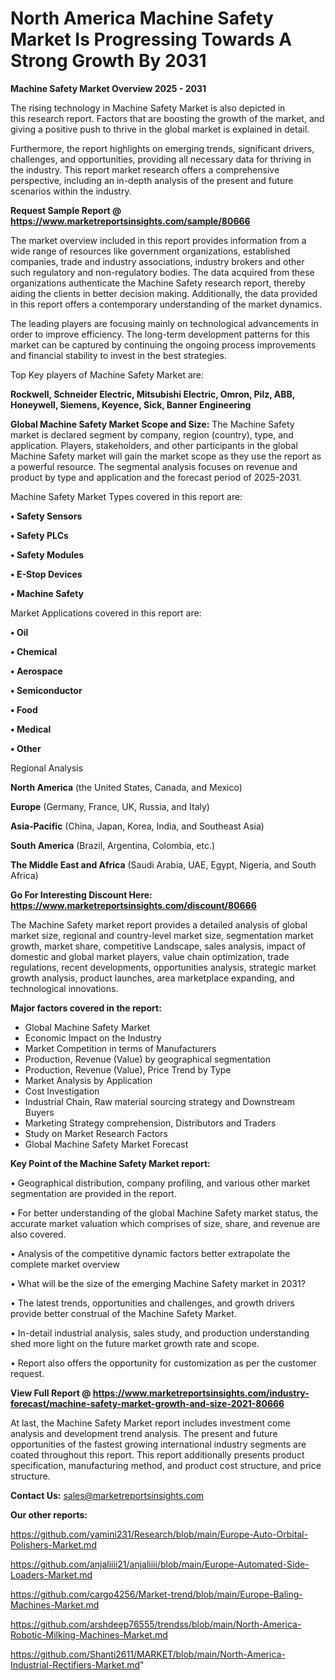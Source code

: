 # North America Machine Safety Market Is Progressing Towards A Strong Growth By 2031

<Strong> Machine Safety Market Overview 2025 - 2031</strong>

The rising technology in Machine Safety Market is also depicted in this research report. Factors that are boosting the growth of the market, and giving a positive push to thrive in the global market is explained in detail.

Furthermore, the report highlights on emerging trends, significant drivers, challenges, and opportunities, providing all necessary data for thriving in the industry. This report market research offers a comprehensive perspective, including an in-depth analysis of the present and future scenarios within the industry.

<strong>Request Sample Report @ <a href=https://www.marketreportsinsights.com/sample/80666>https://www.marketreportsinsights.com/sample/80666</a></strong>

The market overview included in this report provides information from a wide range of resources like government organizations, established companies, trade and industry associations, industry brokers and other such regulatory and non-regulatory bodies. The data acquired from these organizations authenticate the Machine Safety research report, thereby aiding the clients in better decision making. Additionally, the data provided in this report offers a contemporary understanding of the market dynamics.

The leading players are focusing mainly on technological advancements in order to improve efficiency. The long-term development patterns for this market can be captured by continuing the ongoing process improvements and financial stability to invest in the best strategies.

Top Key players of Machine Safety Market are:

<strong>Rockwell, Schneider Electric, Mitsubishi Electric, Omron, Pilz, ABB, Honeywell, Siemens, Keyence, Sick, Banner Engineering</strong>

<strong><b>Global Machine Safety Market Scope and Size:</b></strong>
The Machine Safety market is declared segment by company, region (country), type, and application. Players, stakeholders, and other participants in the global Machine Safety market will gain the market scope as they use the report as a powerful resource. The segmental analysis focuses on revenue and product by type and application and the forecast period of 2025-2031.

Machine Safety Market Types covered in this report are:

<strong>• Safety Sensors

• Safety PLCs

• Safety Modules

• E-Stop Devices

• Machine Safety</strong>

Market Applications covered in this report are:

<strong>• Oil

• Chemical

• Aerospace

• Semiconductor

• Food

• Medical

• Other</strong> 

Regional Analysis

<strong>North America</strong> (the United States, Canada, and Mexico)

<strong>Europe</strong> (Germany, France, UK, Russia, and Italy)

<strong>Asia-Pacific</strong> (China, Japan, Korea, India, and Southeast Asia)

<strong>South America</strong> (Brazil, Argentina, Colombia, etc.)

<strong>The Middle East and Africa</strong> (Saudi Arabia, UAE, Egypt, Nigeria, and South Africa)

<strong>Go For Interesting Discount Here: <a href=https://www.marketreportsinsights.com/discount/80666>https://www.marketreportsinsights.com/discount/80666</a></strong>

The Machine Safety market report provides a detailed analysis of global market size, regional and country-level market size, segmentation market growth, market share, competitive Landscape, sales analysis, impact of domestic and global market players, value chain optimization, trade regulations, recent developments, opportunities analysis, strategic market growth analysis, product launches, area marketplace expanding, and technological innovations.

<strong><b>Major factors covered in the report:</b></strong>
<ul>
  <li>Global Machine Safety Market </li>
  <li>Economic Impact on the Industry</li>
  <li>Market Competition in terms of Manufacturers</li>
  <li>Production, Revenue (Value) by geographical segmentation</li>
  <li>Production, Revenue (Value), Price Trend by Type</li>
  <li>Market Analysis by Application</li>
  <li>Cost Investigation</li>
  <li>Industrial Chain, Raw material sourcing strategy and Downstream Buyers</li>
  <li>Marketing Strategy comprehension, Distributors and Traders</li>
  <li>Study on Market Research Factors</li>
  <li>Global Machine Safety Market Forecast</li>
</ul>

<strong><b>Key Point of the Machine Safety Market report:</b></strong>

• Geographical distribution, company profiling, and various other market segmentation are provided in the report.

• For better understanding of the global Machine Safety market status, the accurate market valuation which comprises of size, share, and revenue are also covered.

• Analysis of the competitive dynamic factors better extrapolate the complete market overview

• What will be the size of the emerging Machine Safety market in 2031?

• The latest trends, opportunities and challenges, and growth drivers provide better construal of the Machine Safety Market.

• In-detail industrial analysis, sales study, and production understanding shed more light on the future market growth rate and scope.

• Report also offers the opportunity for customization as per the customer request.

<strong><b>View Full Report @ <a href=https://www.marketreportsinsights.com/industry-forecast/machine-safety-market-growth-and-size-2021-80666>https://www.marketreportsinsights.com/industry-forecast/machine-safety-market-growth-and-size-2021-80666</a></b></strong>


At last, the Machine Safety Market report includes investment come analysis and development trend analysis. The present and future opportunities of the fastest growing international industry segments are coated throughout this report. This report additionally presents product specification, manufacturing method, and product cost structure, and price structure.

<strong>Contact Us:</strong>
sales@marketreportsinsights.com

<strong>Our other reports:</strong>

<a href=https://github.com/yamini231/Research/blob/main/Europe-Auto-Orbital-Polishers-Market.md>https://github.com/yamini231/Research/blob/main/Europe-Auto-Orbital-Polishers-Market.md</a>

<a href=https://github.com/anjaliiii21/anjaliiii/blob/main/Europe-Automated-Side-Loaders-Market.md>https://github.com/anjaliiii21/anjaliiii/blob/main/Europe-Automated-Side-Loaders-Market.md</a>

<a href=https://github.com/cargo4256/Market-trend/blob/main/Europe-Baling-Machines-Market.md>https://github.com/cargo4256/Market-trend/blob/main/Europe-Baling-Machines-Market.md</a>

<a href=https://github.com/arshdeep76555/trendss/blob/main/North-America-Robotic-Milking-Machines-Market.md>https://github.com/arshdeep76555/trendss/blob/main/North-America-Robotic-Milking-Machines-Market.md</a>

<a href=https://github.com/Shanti2611/MARKET/blob/main/North-America-Industrial-Rectifiers-Market.md>https://github.com/Shanti2611/MARKET/blob/main/North-America-Industrial-Rectifiers-Market.md</a>"
